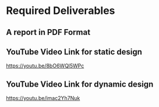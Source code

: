 # Required Deliverables
## A report in PDF Format

## YouTube Video Link for static design
https://youtu.be/8bO6WQl5WPc

## YouTube Video Link for dynamic design
https://youtu.be/imac2Yh7Nuk
